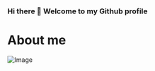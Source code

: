 ### Hi there 👋 Welcome to my Github profile
# About me

![Image](https://img.shields.io/static/v1?label=code&message=JavaScript&color=yellow)



